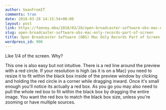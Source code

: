 ```yaml
---
author: SeanFromIT
comments: true
date: 2018-03-28 14:15:54+00:00
layout: post
link: https://feeney.mba/2018/03/28/open-broadcaster-software-obs-mac-only-records-part-of-screen/
slug: open-broadcaster-software-obs-mac-only-records-part-of-screen
title: Open Broadcaster Software (OBS) Mac Only Records Part of Screen
wordpress_id: 906
---
```


Like 1/4 of the screen. Why?

This one is also easy but not intuitive. There is a red line around the preview with a red circle. If your resolution is high (as it is on a Mac) you need to resize it to fit within the black box inside of the preview window by clicking and holding the red circle in a corner while dragging inward. Once it's small enough you'll notice its actually a red box. As you go you may also need to pull the whole red box to fit within the black box by dragging the entire image. You want the red box to match the black box size, unless you're zooming or have multiple sources.
